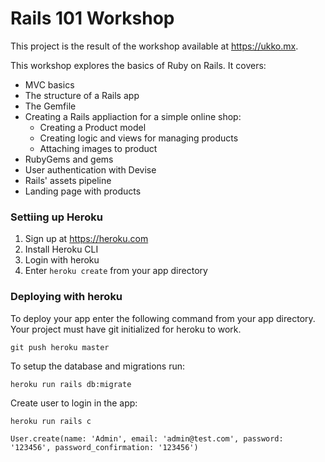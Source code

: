 # Rails 101 Workshop

This project is the result of the workshop available at https://ukko.mx.

This workshop explores the basics of Ruby on Rails. It covers:

- MVC basics
- The structure of a Rails app
- The Gemfile
- Creating a Rails appliaction for a simple online shop:
  - Creating a Product model
  - Creating logic and views for managing products
  - Attaching images to product
- RubyGems and gems
- User authentication with Devise
- Rails' assets pipeline
- Landing page with products



### Settiing up Heroku

1. Sign up at https://heroku.com
2. Install Heroku CLI
3. Login with heroku
4. Enter `heroku create` from your app directory

### Deploying with heroku

To deploy your app enter the following command from your app directory. Your project must have git initialized for heroku to work.

`git push heroku master`

To setup the database and migrations run:

`heroku run rails db:migrate`

Create user to login in the app:

`heroku run rails c`

`User.create(name: 'Admin', email: 'admin@test.com', password: '123456', password_confirmation: '123456')`
